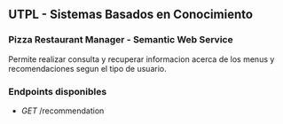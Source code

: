 ## UTPL - Sistemas Basados en Conocimiento
### Pizza Restaurant Manager - Semantic Web Service
Permite realizar consulta y recuperar informacion acerca de los menus y recomendaciones segun el tipo de usuario.
### Endpoints disponibles
- *GET* /recommendation